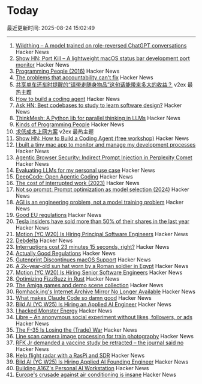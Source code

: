 # Today

最近更新时间: 2025-08-24 15:02:49

--- 
1. [Wildthing – A model trained on role-reversed ChatGPT conversations](https://youaretheassistantnow.com/) Hacker News
2. [Show HN: Port Kill – A lightweight macOS status bar development port monitor](https://github.com/kagehq/port-kill) Hacker News
3. [Programming People (2016)](https://leftoversalad.com/c/015_programmingpeople/) Hacker News
4. [The problems that accountability can't fix](https://surfingcomplexity.blog/2025/08/23/the-problems-that-accountability-cant-fix/) Hacker News
5. [共享单车还车时提醒的“请带走随身物品”这句话能带来多大的收益？](https://www.v2ex.com/t/1154532) v2ex 最热主题
6. [How to build a coding agent](https://ghuntley.com/agent/) Hacker News
7. [Ask HN: Best codebases to study to learn software design?](https://news.ycombinator.com/item?id=45001551) Hacker News
8. [ThinkMesh: A Python lib for parallel thinking in LLMs](https://github.com/martianlantern/ThinkMesh) Hacker News
9. [Kinds of Programming People](https://leftoversalad.com/c/015_programmingpeople/) Hacker News
10. [求低成本上网方案](https://www.v2ex.com/t/1154521) v2ex 最热主题
11. [Show HN: How to Build a Coding Agent (free workshop)](https://ghuntley.com/agent/) Hacker News
12. [I built a tiny mac app to monitor and manage my development processes](https://github.com/kagehq/port-kill) Hacker News
13. [Agentic Browser Security: Indirect Prompt Injection in Perplexity Comet](https://brave.com/blog/comet-prompt-injection/) Hacker News
14. [Evaluating LLMs for my personal use case](https://darkcoding.net/software/personal-ai-evals-aug-2025/) Hacker News
15. [DeepCode: Open Agentic Coding](https://github.com/HKUDS/DeepCode) Hacker News
16. [The cost of interrupted work (2023)](https://blog.oberien.de/2023/11/05/23-minutes-15-seconds.html) Hacker News
17. [Not so prompt: Prompt optimization as model selection (2024)](https://www.gojiberries.io/not-so-prompt-prompt-optimization-as-model-selection/) Hacker News
18. [AGI is an engineering problem, not a model training problem](https://www.vincirufus.com/posts/agi-is-engineering-problem/) Hacker News
19. [Good EU regulations](https://www.actuallygoodregulations.eu/) Hacker News
20. [Tesla insiders have sold more than 50% of their shares in the last year](https://electrek.co/2025/08/18/tesla-tsla-insiders-have-sold-more-than-50-of-their-shares-in-the-last-year/) Hacker News
21. [Motion (YC W20) Is Hiring Principal Software Engineers](https://jobs.ashbyhq.com/motion/7355e80d-dab2-4ba1-89cc-a0197e08a83c?utm_source=hn) Hacker News
22. [Debdelta](https://debdelta.debian.net/) Hacker News
23. [Interruptions cost 23 minutes 15 seconds, right?](https://blog.oberien.de/2023/11/05/23-minutes-15-seconds.html) Hacker News
24. [Actually Good Regulations](https://www.actuallygoodregulations.eu/) Hacker News
25. [Gutenprint Discontinues macOS Support](https://gimp-print.sourceforge.io/p_FAQ_OS_X.php) Hacker News
26. [A 2k-year-old sun hat worn by a Roman soldier in Egypt](https://www.smithsonianmag.com/smart-news/a-2000-year-old-sun-hat-worn-by-a-roman-soldier-in-egypt-goes-on-view-after-a-century-in-storage-180987192/) Hacker News
27. [Motion (YC W20) Is Hiring Senior Software Engineers](https://jobs.ashbyhq.com/motion/7355e80d-dab2-4ba1-89cc-a0197e08a83c?utm_source=hn) Hacker News
28. [Optimizing FizzBuzz in Rust](https://github.com/nrposner/fizzcrate) Hacker News
29. [The Amiga games and demo scene collection](https://amiga.vision/) Hacker News
30. [Romhack.ing's Internet Archive Mirror No Longer Available](https://romhack.ing/database/news/entry/DW8BKnRHSEqaGDwXTiKjMw) Hacker News
31. [What makes Claude Code so damn good](https://minusx.ai/blog/decoding-claude-code/) Hacker News
32. [Bild AI (YC W25) Is Hiring an Applied AI Engineer](https://www.workatastartup.com/jobs/75647) Hacker News
33. [I hacked Monster Energy](https://bobdahacker.com/blog/monster-energy) Hacker News
34. [Libre – An anonymous social experiment without likes, followers, or ads](https://libreantisocial.com) Hacker News
35. [The F-35 Is Losing the (Trade) War](https://www.jalopnik.com/1945910/f-35-fighter-jet-losing-trade-war/) Hacker News
36. [Line scan camera image processing for train photography](https://daniel.lawrence.lu/blog/y2025m09d21/) Hacker News
37. [RFK Jr demanded a vaccine study be retracted – the journal said no](https://www.nature.com/articles/d41586-025-02682-9) Hacker News
38. [Help flight radar with a RasPi and SDR](https://www.flightradar24.com/build-your-own) Hacker News
39. [Bild AI (YC W25) Is Hiring Applied AI Founding Engineer](https://www.workatastartup.com/jobs/75647) Hacker News
40. [Building A16Z's Personal AI Workstation](https://a16z.com/building-a16zs-personal-ai-workstation-with-four-nvidia-rtx-6000-pro-blackwell-max-q-gpus/) Hacker News
41. [Europe's crusade against air conditioning is insane](https://www.noahpinion.blog/p/europes-crusade-against-air-conditioning) Hacker News

